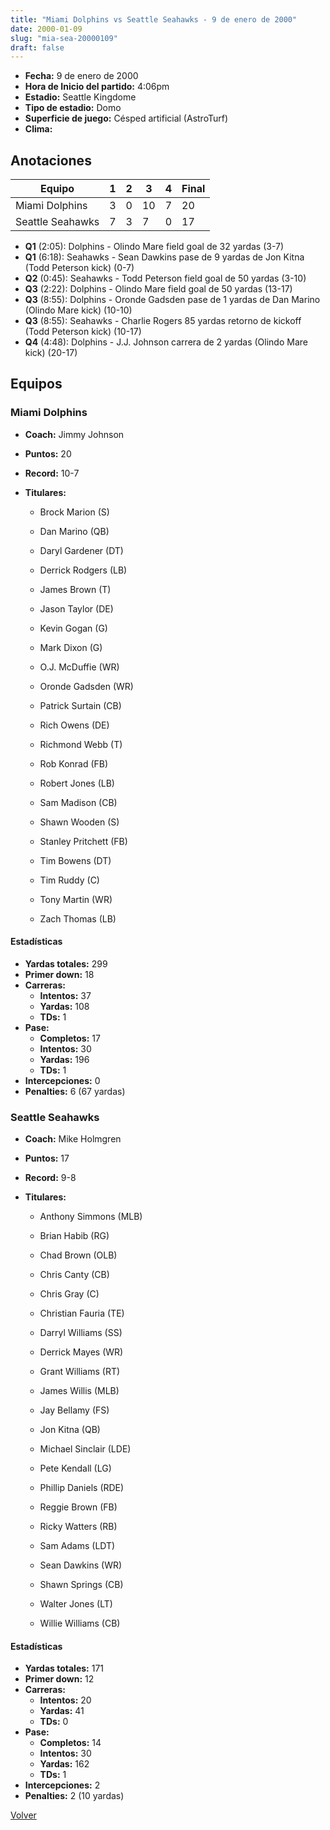 ```yaml
---
title: "Miami Dolphins vs Seattle Seahawks - 9 de enero de 2000"
date: 2000-01-09
slug: "mia-sea-20000109"
draft: false
---
```

* **Fecha:** 9 de enero de 2000
* **Hora de Inicio del partido:** 4:06pm
* **Estadio:** Seattle Kingdome
* **Tipo de estadio:** Domo
* **Superficie de juego:** Césped artificial (AstroTurf)
* **Clima:** 




## Anotaciones
| Equipo | 1 | 2 | 3 | 4 | Final |
|--------|---|---|---|---|-------|
| Miami Dolphins  | 3 | 0 | 10 | 7  | 20 |
| Seattle Seahawks  | 7 | 3 | 7 | 0  | 17 |
* **Q1** (2:05): Dolphins - Olindo Mare field goal de 32 yardas (3-7)
* **Q1** (6:18): Seahawks - Sean Dawkins pase de 9 yardas de Jon Kitna (Todd Peterson kick) (0-7)
* **Q2** (0:45): Seahawks - Todd Peterson field goal de 50 yardas (3-10)
* **Q3** (2:22): Dolphins - Olindo Mare field goal de 50 yardas (13-17)
* **Q3** (8:55): Dolphins - Oronde Gadsden pase de 1 yardas de Dan Marino (Olindo Mare kick) (10-10)
* **Q3** (8:55): Seahawks - Charlie Rogers 85 yardas retorno de kickoff (Todd Peterson kick) (10-17)
* **Q4** (4:48): Dolphins - J.J. Johnson carrera de 2 yardas (Olindo Mare kick) (20-17)


## Equipos


### Miami Dolphins
* **Coach:** Jimmy Johnson
* **Puntos:** 20
* **Record:** 10-7
* **Titulares:** 

  * Brock Marion (S) 

  * Dan Marino (QB) 

  * Daryl Gardener (DT) 

  * Derrick Rodgers (LB) 

  * James Brown (T) 

  * Jason Taylor (DE) 

  * Kevin Gogan (G) 

  * Mark Dixon (G) 

  * O.J. McDuffie (WR) 

  * Oronde Gadsden (WR) 

  * Patrick Surtain (CB) 

  * Rich Owens (DE) 

  * Richmond Webb (T) 

  * Rob Konrad (FB) 

  * Robert Jones (LB) 

  * Sam Madison (CB) 

  * Shawn Wooden (S) 

  * Stanley Pritchett (FB) 

  * Tim Bowens (DT) 

  * Tim Ruddy (C) 

  * Tony Martin (WR) 

  * Zach Thomas (LB) 

#### Estadísticas
* **Yardas totales:** 299
* **Primer down:** 18
* **Carreras:**
  * **Intentos:** 37
  * **Yardas:** 108
  * **TDs:** 1
* **Pase:**
  * **Completos:** 17
  * **Intentos:** 30
  * **Yardas:** 196
  * **TDs:** 1
* **Intercepciones:** 0
* **Penalties:** 6 (67 yardas)

### Seattle Seahawks
* **Coach:** Mike Holmgren
* **Puntos:** 17
* **Record:** 9-8
* **Titulares:** 

  * Anthony Simmons (MLB) 

  * Brian Habib (RG) 

  * Chad Brown (OLB) 

  * Chris Canty (CB) 

  * Chris Gray (C) 

  * Christian Fauria (TE) 

  * Darryl Williams (SS) 

  * Derrick Mayes (WR) 

  * Grant Williams (RT) 

  * James Willis (MLB) 

  * Jay Bellamy (FS) 

  * Jon Kitna (QB) 

  * Michael Sinclair (LDE) 

  * Pete Kendall (LG) 

  * Phillip Daniels (RDE) 

  * Reggie Brown (FB) 

  * Ricky Watters (RB) 

  * Sam Adams (LDT) 

  * Sean Dawkins (WR) 

  * Shawn Springs (CB) 

  * Walter Jones (LT) 

  * Willie Williams (CB) 

#### Estadísticas
* **Yardas totales:** 171
* **Primer down:** 12
* **Carreras:**
  * **Intentos:** 20
  * **Yardas:** 41
  * **TDs:** 0
* **Pase:**
  * **Completos:** 14
  * **Intentos:** 30
  * **Yardas:** 162
  * **TDs:** 1
* **Intercepciones:** 2
* **Penalties:** 2 (10 yardas)


[Volver](/historia/1999)
